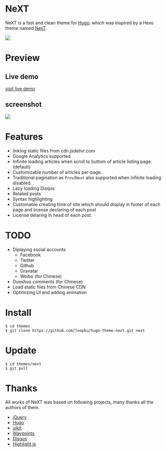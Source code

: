 # NeXT

NeXT is a fast and clean theme for [Hugo](http://gohugo.io/).
 which was inspired by a Hexo theme named [NexT](https://github.com/iissnan/hexo-theme-next).

![](https://img.shields.io/badge/hugo-0.14%2B-brightgreen.svg?style=flat-square)

# Preview

## Live demo

[visit live demo](http://www.himysql.com)

## screenshot

![](https://raw.githubusercontent.com/leopku/hugo-theme-next/master/images/tn.png)

# Features
- linking static files from cdn.jsdelivr.com
- Google Analytics supported
- Infinite loading articles when scroll to buttom of article listing page.(default)
- Customizable number of articles per-page.
- Traditional pagination as `Prev`/`Next` also supported when infinite loading disabled.
- Lazy loading Disqus
- Related posts
- Syntax highlighting
- Customable creating time of site which should display in footer of each page and license declaring of each post
- License delaring in head of each post.

# TODO

- Diplaying social accounts
  - Facebook
  - Twitter
  - Github
  - Gravatar
  - Weibo (for Chinese)
- Duoshuo comments (for Chinese)
- Load static files from Chinese CDN
- Optimizing UI and adding animation

# Install

```shell
$ cd themes
$ git clone https://github.com/leopku/hugo-theme-next.git next
```

# Update

```shell
$ cd themes/next
$ git pull
```

# Thanks

All works of NeXT was based on following projects, many thanks all the authors of them.

* [jQuery](http://jquery.com)
* [Hugo](http://gohugo.io/)
* [uikit](http://getuikit.com/)
* [Waypoints](http://imakewebthings.com/waypoints/)
* [Disqus](http://disqus.com)
* [Highlight.js](https://highlightjs.org/)
